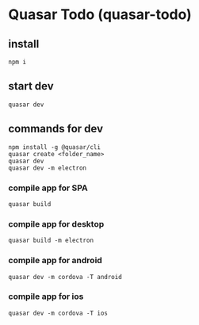 # Quasar Todo (quasar-todo)

## install
```
npm i
```
## start dev
```
quasar dev
```
## commands for dev
```
npm install -g @quasar/cli
quasar create <folder_name>
quasar dev
quasar dev -m electron
```
### compile app for SPA
```
quasar build
```
### compile app for desktop
```
quasar build -m electron
```
### compile app for android
```
quasar dev -m cordova -T android
```
### compile app for ios
```
quasar dev -m cordova -T ios
```
